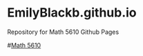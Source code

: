 # EmilyBlackb.github.io
Repository for Math 5610 Github Pages

#[Math 5610](https://emilyblackb.github.io/math5610/)
